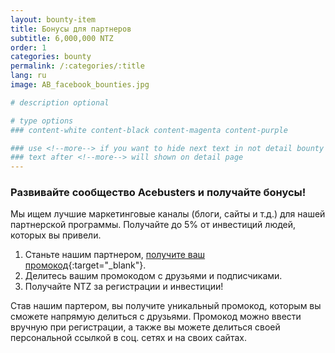 ```yaml
---
layout: bounty-item
title: Бонусы для партнеров
subtitle: 6,000,000 NTZ
order: 1
categories: bounty
permalink: /:categories/:title
lang: ru
image: AB_facebook_bounties.jpg

# description optional

# type options
### content-white content-black content-magenta content-purple

### use <!--more--> if you want to hide next text in not detail bounty page
### text after <!--more--> will shown on detail page
---
```


### Развивайте сообщество Acebusters и получайте бонусы!
Мы ищем лучшие маркетинговые каналы (блоги, сайты и т.д.) для нашей партнерской программы. Получайте до 5% от инвестиций людей, которых вы привели.

1. Станьте нашим партнером, [получите ваш промокод](https://acebusters.typeform.com/to/VFN5n6){:target="_blank"}.
2. Делитесь вашим промокодом с друзьями и подписчиками.
3. Получайте NTZ за регистрации и инвестиции!

Став нашим партером, вы получите уникальный промокод, которым вы сможете напрямую делиться с друзьями. Промокод можно ввести вручную при регистрации, а также вы можете делиться своей персональной ссылкой в соц. сетях и на своих сайтах.